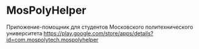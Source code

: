 # MosPolyHelper
Приложение-помощник для студентов Московского политехнического университета
https://play.google.com/store/apps/details?id=com.mospolytech.mospolyhelper
